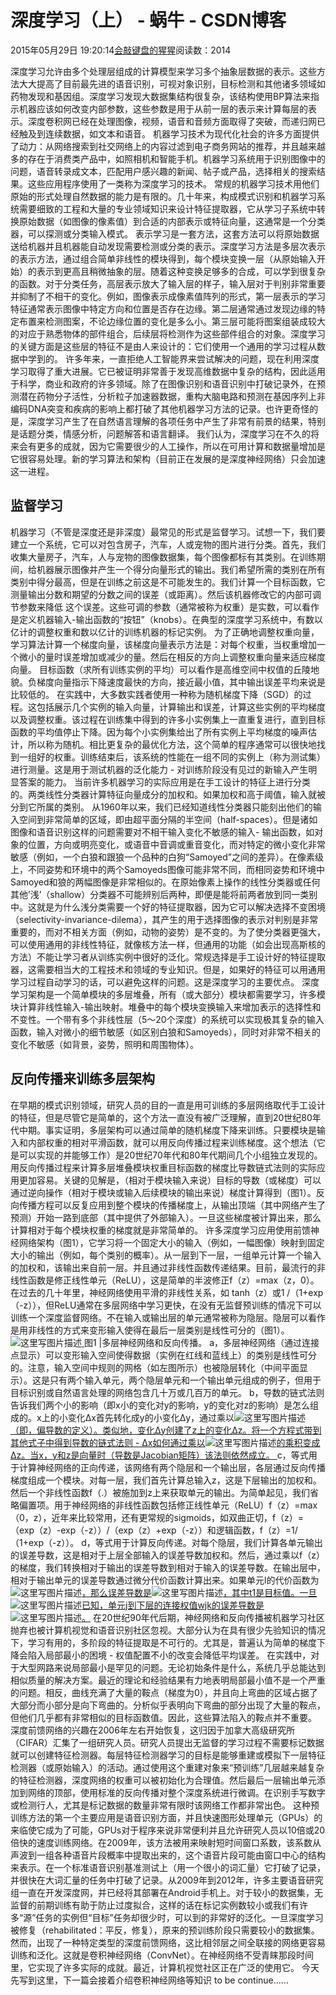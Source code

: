 
# 深度学习（上） - 蜗牛 - CSDN博客


2015年05月29日 19:20:14[会敲键盘的猩猩](https://me.csdn.net/u010182633)阅读数：2014


深度学习允许由多个处理层组成的计算模型来学习多个抽象层数据的表示。这些方法大大提高了目前最先进的语音识别，可视对象识别，目标检测和其他诸多领域如药物发现和基因组。深度学习发现大数据集结构很复杂，该结构使用BP算法来指示机器应该如何改变内部参数，这些参数是用于从前一层的表示来计算每层的表示。深度卷积网已经在处理图像，视频，语音和音频方面取得了突破，而递归网已经触及到连续数据，如文本和语音。
机器学习技术为现代化社会的许多方面提供了动力：从网络搜索到社交网络上的内容过滤到电子商务网站的推荐，并且越来越多的存在于消费类产品中，如照相机和智能手机。机器学习系统用于识别图像中的问题，语音转录成文本，匹配用户感兴趣的新闻、帖子或产品，选择相关的搜索结果。这些应用程序使用了一类称为深度学习的技术。
常规的机器学习技术用他们原始的形式处理自然数据的能力是有限的。几十年来，构成模式识别和机器学习系统需要细致的工程和大量的专业领域知识来设计特征提取器，它从学习子系统中转换原始数据（如图像的像素值）到合适的内部表示或特征向量，这通常是一个分类器，可以探测或分类输入模式。
表示学习是一套方法，这套方法可以将原始数据送给机器并且机器能自动发现需要检测或分类的表示。深度学习方法是多层次表示的表示方法，通过组合简单非线性的模块得到，每个模块变换一层（从原始输入开始）的表示到更高且稍微抽象的层。随着这种变换足够多的合成，可以学到很复杂的函数。对于分类任务，高层表示放大了输入层的样子，输入层对于判别非常重要并抑制了不相干的变化。例如，图像表示成像素值阵列的形式，第一层表示的学习特征通常表示图像中特定方向和位置是否存在边缘。第二层通常通过发现边缘的特定布置来检测图案，不论边缘位置的变化是多么小。第三层可能将图案组装成较大的对应于熟悉物体的部件组合，后续层将检测作为这些部件组合的对象。深度学习的关键方面是这些层的特征不是由人来设计的：它们使用一个通用的学习过程从数据中学到的。
许多年来，一直拒绝人工智能界来尝试解决的问题，现在利用深度学习取得了重大进展。它已被证明非常善于发现高维数据中复杂的结构，因此适用于科学，商业和政府的许多领域。除了在图像识别和语音识别中打破记录外，在预测潜在药物分子活性，分析粒子加速器数据，重构大脑电路和预测在基因序列上非编码DNA突变和疾病的影响上都打破了其他机器学习方法的记录。也许更奇怪的是，深度学习产生了在自然语言理解的各项任务中产生了非常有前景的结果，特别是话题分类，情感分析，问题解答和语言翻译。
我们认为，深度学习在不久的将来会有更多的成就，因为它需要很少的人工操作，所以在可用计算和数据量增加是它很容易处理。新的学习算法和架构（目前正在发展的是深度神经网络）只会加速这一进程。
## 监督学习
机器学习（不管是深度还是非深度）最常见的形式是监督学习。试想一下，我们要建立一个系统，它可以对包含房子，汽车，人或宠物的图片进行分类。首先，我们收集大量房子，汽车，人与宠物的图像数据集，每个图像都标有其类别。在训练期间，给机器展示图像并产生一个得分向量形式的输出。我们希望所需的类别在所有类别中得分最高，但是在训练之前这是不可能发生的。我们计算一个目标函数，它测量输出分数和期望的分数之间的误差（或距离）。然后该机器修改它的内部可调节参数来降低
这个误差。这些可调的参数（通常被称为权重）是实数，可以看作是定义机器输入-输出函数的“按钮”（knobs）。在典型的深度学习系统中，有数以亿计的调整权重和数以亿计的训练机器的标记实例。
为了正确地调整权重向量，学习算法计算一个梯度向量，该梯度向量表示方法是：对每个权重，当权重增加一个微小的量时误差增加或减少的量。然后在相反的方向上调整权重向量来适应梯度向量。
目标函数（求所有训练实例的平均）可以看作是高维空间中权值的丘陵地貌。负梯度向量指示下降速度最快的方向，接近最小值，其中输出误差平均来说是比较低的。
在实践中，大多数实践者使用一种称为随机梯度下降（SGD）的过程。这包括展示几个实例的输入向量，计算输出和误差，计算这些实例的平均梯度以及调整权重。该过程在训练集中得到的许多小实例集上一直重复进行，直到目标函数的平均值停止下降。因为每个小实例集给出了所有实例上平均梯度的噪声估计，所以称为随机。相比更复杂的最优化方法，这个简单的程序通常可以很快地找到一组好的权重。训练结束后，该系统的性能在一组不同的实例上（称为测试集）进行测量。这是用于测试机器的泛化能力 - 对训练阶段没有见过的新输入产生明显答案的能力。
当前许多机器学习的实际应用是在手工设计的特征上进行分类的。两类线性分类器计算特征向量成分的加权和。如果加权和高于阈值，输入就被分到它所属的类别。
从1960年以来，我们已经知道线性分类器只能刻出他们的输入空间到非常简单的区域，即由超平面分隔的半空间（half-spaces）。但是诸如图像和语音识别这样的问题需要对不相干输入变化不敏感的输入- 输出函数，如对象的位置，方向或明亮变化，或语音中音调或重音变化，而对特定的微小变化非常敏感（例如，一个白狼和跟狼一个品种的白狗“Samoyed”之间的差异）。在像素级上，不同姿势和环境中的两个Samoyeds图像可能非常不同，而相同姿势和环境中Samoyed和狼的两幅图像是非常相似的。在原始像素上操作的线性分类器或任何其他’浅’（shallow）分类器不可能辨别后两种，即便是能将前两者放到同一类别中。这就是为什么浅分类需要一个好的特征提取器，因为它可以解决选择不变困境（selectivity-invariance-dilema），其产生的用于选择图像的表示对判别是非常重要的，而对不相关方面（例如，动物的姿势）是不变的。为了使分类器更强大，可以使用通用的非线性特征，就像核方法一样，但通用的功能（如会出现高斯核的方法）不能让学习者从训练实例中很好的泛化。常规选择是手工设计好的特征提取器，这需要相当大的工程技术和领域的专业知识。但是，如果好的特征可以用通用学习过程自动学习的话，可以避免这样的问题。这是深度学习的主要优点。
深度学习架构是一个简单模块的多层堆叠，所有（或大部分）模块都需要学习，许多模块计算非线性输入-输出映射。堆叠中的每个模块变换输入来增加表示的选择性和不变性。一个带有多个非线性层（5〜20个深度）的系统可以实现极其复杂的输入函数，输入对微小的细节敏感（如区别白狼和Samoyeds），同时对非常不相关的变化不敏感（如背景，姿势，照明和周围物体）。
## 反向传播来训练多层架构
在早期的模式识别领域，研究人员的目的一直是用可训练的多层网络取代手工设计的特征，但是尽管它是简单的，这个方法一直没有被广泛理解，直到20世纪80年代中期。事实证明，多层架构可以通过简单的随机梯度下降来训练。只要模块是输入和内部权重的相对平滑函数，就可以用反向传播过程来训练梯度。这个想法（它是可以实现的并能够工作）是20世纪70年代和80年代期间几个小组独立发现的。
用反向传播过程来计算多层堆叠模块权重目标函数的梯度比导数链式法则的实际应用更加容易。关键的见解是，（相对于模块输入来说）目标的导数（或梯度）可以通过逆向操作（相对于模块或输入后续模块的输出来说）梯度计算得到（图1）。反向传播方程可以反复应用到整个模块的传播梯度上，从输出顶端（其中网络产生了预测）开始一路到底部（其中提供了外部输入）。一旦这些梯度被计算出来，那么计算相对于每个模块权重的梯度就是非常简单的。
许多深度学习应用使用前馈神经网络架构（图1），它学习将一个固定大小的输入（例如，一幅图像）映射到固定大小的输出（例如，每个类别的概率）。从一层到下一层，一组单元计算一个输入的加权和，该输出来自前一层。并且通过非线性函数传递结果。目前，最流行的非线性函数是修正线性单元（ReLU），这是简单的半波修正f（z）=max（z，0）。在过去的几十年里，神经网络使用平滑的非线性关系，如
tanh（z）或1 /（1+exp（-z）），但ReLU通常在多层网络中学习更快，在没有无监督预训练的情况下可以训练一个深度监督网络。不在输入或输出层的单元通常被称为隐层。隐层可以看作是用非线性的方式来变形输入使得在最后一层类别是线性可分的（图1）。
![这里写图片描述](https://img-blog.csdn.net/20150529170045206)[ ](https://img-blog.csdn.net/20150529170045206)
图1 |多层神经网络和反向传播。
a，多层神经网络（通过连接点显示）可以变形输入空间使得数据（实例在红线和蓝线上）的类别是线性可分的。注意，输入空间中规则的网格（如左图所示）也被隐层转化（中间平面显示）。这是只有两个输入单元，两个隐层单元和一个输出单元组成的例子，但用于目标识别或自然语言处理的网络包含几十万或几百万的单元。
b，导数的链式法则告诉我们两个小的影响（即x小的变化对y的影响，y的变化对z的影响）是怎么组成的。x上的小变化Δx首先转化成y的小变化Δy，通过乘以![这里写图片描述](https://img-blog.csdn.net/20150529184341380)[（即，偏导数的定义）。类似地，变化Δy创建了z上的变化Δz。将一个方程式带到其他式子中得到导数的链式法则 - Δx如何通过乘以](https://img-blog.csdn.net/20150529184341380)![这里写图片描述](https://img-blog.csdn.net/20150529184447135)[的乘积变成Δz。当x，y和z是向量时（导数是Jacobian矩阵）该法则依然成立。  ](https://img-blog.csdn.net/20150529184447135)
c，等式用于计算神经网络的正向传递，该网络有两个隐层和一个输出层，各层通过反向传播梯度组成一个模块。对每一层，我们首先计算总输入z，这是下层输出的加权和。然后一个非线性函数f（.）被施加到z上来获取单元的输出。为简单起见，我们省略偏置项。用于神经网络的非线性函数包括修正线性单元（ReLU）f（z）=max（0，z），近年来比较常用，还有更常规的sigmoids，如双曲正切，f（z）=（exp（z）-exp（-z））/（exp（z）+exp（-z））和逻辑函数，f（z）=1/（1+exp（-z））。
d，等式用于计算反向传递。对每个隐层，我们计算各单元输出的误差导数，这是相对于上层全部输入的误差导数加权和。然后，通过乘以f（z）的梯度，我们转换相对于输出的误差导数到相对于输入的误差导数。在输出层中，相对于输出单元的误差导数通过微分代价函数计算出来。如果单元l的代价函数为![这里写图片描述](https://img-blog.csdn.net/20150529190558699)[，那么误差导数是](https://img-blog.csdn.net/20150529190558699)![这里写图片描述](https://img-blog.csdn.net/20150529190640648)[，其中t1是目标值。一旦](https://img-blog.csdn.net/20150529190640648)![这里写图片描述](https://img-blog.csdn.net/20150529190721114)[已知，单元j到下层的连接权值wjk的误差导数是](https://img-blog.csdn.net/20150529190721114)![这里写图片描述](https://img-blog.csdn.net/20150529190916922)[。](https://img-blog.csdn.net/20150529190916922)
[
](https://img-blog.csdn.net/20150529190721114)在20世纪90年代后期，神经网络和反向传播被机器学习社区抛弃也被计算机视觉和语音识别社区忽视。大部分认为在具有很少先验知识的情况下，学习有用的，多阶段的特征提取是不可行的。尤其是，普遍认为简单的梯度下降会陷入局部最小的困境 - 权值配置不小的改变会降低平均误差。
[
](https://img-blog.csdn.net/20150529190721114)在实践中，对于大型网路来说局部最小是罕见的问题。无论初始条件是什么，系统几乎总能达到相似质量的解决方案。最近的理论和经验结果有力地表明局部最小值不是一个严重的问题。相反，曲线充满了大量的鞍点（梯度为0），并且向上弯曲的区域占据了大部分而小部分是向下弯曲的。分析似乎表明向下弯曲的部分出现了大量的鞍点，但他们几乎都有非常相似的目标函数值。因此，这些算法陷入的鞍点并不重要。
[
](https://img-blog.csdn.net/20150529190721114)深度前馈网络的兴趣在2006年左右开始恢复，这归因于加拿大高级研究所（CIFAR）汇集了一组研究人员。研究人员提出无监督的学习过程不需要标记数据就可以创建特征检测器。每层特征检测器学习的目标是能够重建或模拟下一层特征检测器（或原始输入）的活动。通过使用这个重建对象来“预训练”几层越来越复杂的特征检测器，深度网络的权重可以被初始化为合理值。然后最后一层输出单元添加到网络的顶部，使用标准的反向传播对整个深度系统进行微调。在识别手写数字或检测行人，尤其是标记数据的数量非常有限时该网络工作都非常出色。
[
](https://img-blog.csdn.net/20150529190721114)这种预训练方法的第一个主要应用是语音识别方面，并且快速图形处理单元（GPUs）的来临使它成为了可能，GPUs对于程序来说非常便利并且允许研究人员以10倍或20倍快的速度训练网络。在2009年，该方法被用来映射短时间窗口系数，该系数从声波到一组各种语音片段概率中提取出来的，这个语音片段可能由窗口中心的结构来表示。在一个标准语音识别基准测试上（用一个很小的词汇量）它打破了记录，并很快在大词汇量的任务中打破了记录。从2009年到2012年，许多主要语音研究组一直在开发深度网，并已经将其部署在Android手机上。对于较小的数据集，无监督的前期训练有助于防止过度拟合，这样的话在标记实例数较小或我们有许多“源”任务的实例但“目标”任务却很少时，可以到的非常好的泛化。一旦深度学习被修复（rehabilitated：平反，修复），原来的预训练阶段只需要较小的数据集。
[
](https://img-blog.csdn.net/20150529190721114)然而，出现了一种特定类型的深度前馈网络，这比相邻层之间全联接的网络更容易训练和泛化。这就是卷积神经网络（ConvNet）。在神经网络不受青睐那段时间里，它实现了许多实际的成就。最近，计算机视觉社区正在广泛的使用它。
[
](https://img-blog.csdn.net/20150529190721114)今天先写到这里，下一篇会接着介绍卷积神经网络等知识
to be continue……
[
						](https://img-blog.csdn.net/20150529190721114)
[
	](https://img-blog.csdn.net/20150529190721114)[
](https://img-blog.csdn.net/20150529190640648)
[
  ](https://img-blog.csdn.net/20150529190558699)